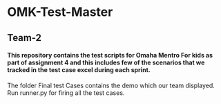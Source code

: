 # OMK-Test-Master
## Team-2
#### This repository contains the test scripts for Omaha Mentro For kids as part of assignment 4 and this includes few of the scenarios that we tracked in the test case excel during each sprint.
The folder Final test Cases contains the demo which our team displayed. Run runner.py for firing all the test cases.
